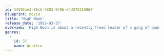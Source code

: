 ```yaml
---
id: 14505ae3-85cb-4803-9f86-e4d376218962
blueprint: movie
title: 'High Noon'
release_date: '1952-03-27'
overview: 'High Noon is about a recently freed leader of a gang of bandits in the desert who is looking to get revenge on the Sheriff who put him in jail. A legendary western film from the Austrian director Fred Zinnemann.'
genres:
  -
    id: 37
    name: Western
---
```

